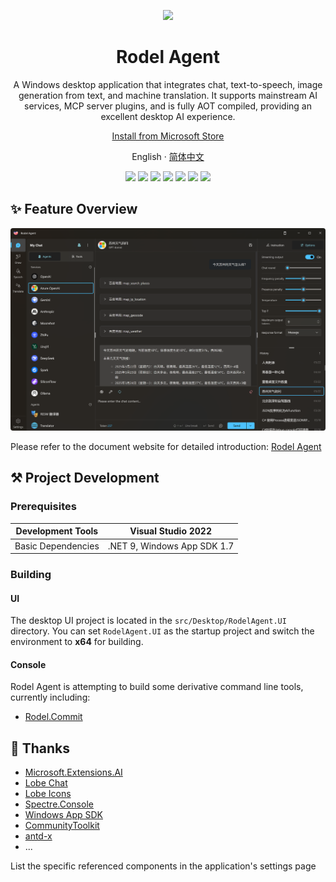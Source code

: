 <a name="readme-top"></a>

<div align="center">

<img height="100" src="./assets/logo.png">

<h1 align="center">Rodel Agent</h1>

A Windows desktop application that integrates chat, text-to-speech, image generation from text, and machine translation. It supports mainstream AI services, MCP server plugins, and is fully AOT compiled, providing an excellent desktop AI experience.

<a href="https://apps.microsoft.com/detail/9NB0NB3MLQTM?launch=true&mode=full" target="_blank">Install from Microsoft Store</a>

English · [简体中文](./README.zh-CN.md)

<!-- SHIELD GROUP -->

[![][github-release-shield]][github-release-link]
[![][github-releasedate-shield]][github-releasedate-link]
[![][github-contributors-shield]][github-contributors-link]
[![][github-forks-shield]][github-forks-link]
[![][github-stars-shield]][github-stars-link]
[![][github-issues-shield]][github-issues-link]
[![][github-license-shield]][github-license-link]

</div>

## ✨ Feature Overview

<img src="./docs/assets/en/chat-overview.png" style="border-radius:4px" alt="对话界面">

Please refer to the document website for detailed introduction: [Rodel Agent](https://agent.richasy.net)

## ⚒️ Project Development

### Prerequisites

|Development Tools|Visual Studio 2022|
|-|-|
|Basic Dependencies|.NET 9, Windows App SDK 1.7|

### Building

#### UI

The desktop UI project is located in the `src/Desktop/RodelAgent.UI` directory. You can set `RodelAgent.UI` as the startup project and switch the environment to **x64** for building.

#### Console

Rodel Agent is attempting to build some derivative command line tools, currently including:

- [Rodel.Commit](./src/CLI/RodelCommit/)

## 🔗 Thanks

- [Microsoft.Extensions.AI](https://learn.microsoft.com/dotnet/ai/ai-extensions)
- [Lobe Chat](https://github.com/lobehub/lobe-chat)
- [Lobe Icons](https://github.com/lobehub/lobe-icons)
- [Spectre.Console](https://spectreconsole.net)
- [Windows App SDK](https://github.com/microsoft/WindowsAppSDK)
- [CommunityToolkit](https://github.com/CommunityToolkit)
- [antd-x](https://github.com/ant-design/x)
- ...

List the specific referenced components in the application's settings page

<!-- LINK GROUP -->
[github-contributors-link]: https://github.com/Richasy/Rodel.Agent/graphs/contributors
[github-contributors-shield]: https://img.shields.io/github/contributors/Richasy/Rodel.Agent?color=c4f042&labelColor=black&style=flat-square
[github-forks-link]: https://github.com/Richasy/Rodel.Agent/network/members
[github-forks-shield]: https://img.shields.io/github/forks/Richasy/Rodel.Agent?color=8ae8ff&labelColor=black&style=flat-square
[github-issues-link]: https://github.com/Richasy/Rodel.Agent/issues
[github-issues-shield]: https://img.shields.io/github/issues/Richasy/Rodel.Agent?color=ff80eb&labelColor=black&style=flat-square
[github-license-link]: https://github.com/Richasy/Rodel.Agent/blob/main/LICENSE
[github-license-shield]: https://img.shields.io/github/license/Richasy/Rodel.Agent?color=white&labelColor=black&style=flat-square
[github-release-link]: https://github.com/Richasy/Rodel.Agent/releases
[github-release-shield]: https://img.shields.io/github/v/release/Richasy/Rodel.Agent?color=369eff&labelColor=black&logo=github&style=flat-square
[github-releasedate-link]: https://github.com/Richasy/Rodel.Agent/releases
[github-releasedate-shield]: https://img.shields.io/github/release-date/Richasy/Rodel.Agent?labelColor=black&style=flat-square
[github-stars-link]: https://github.com/Richasy/Rodel.Agent/network/stargazers
[github-stars-shield]: https://img.shields.io/github/stars/Richasy/Rodel.Agent?color=ffcb47&labelColor=black&style=flat-square